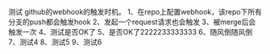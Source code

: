 测试 github的webhook的触发时机。
1、在repo上配置webhook，该repo下所有分支的push都会触发hook
2、发起一个request请求也会触发
3、被merge后会触发一次
4、测试是否OK了
5、是否OK了2222233333333
6、随风倒随风倒
7、测试4
8、测试5
9、测试6